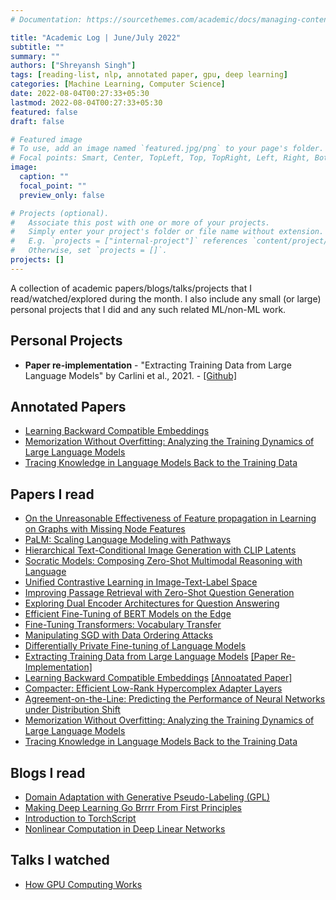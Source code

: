 ```yaml
---
# Documentation: https://sourcethemes.com/academic/docs/managing-content/

title: "Academic Log | June/July 2022"
subtitle: ""
summary: ""
authors: ["Shreyansh Singh"]
tags: [reading-list, nlp, annotated paper, gpu, deep learning]
categories: [Machine Learning, Computer Science]
date: 2022-08-04T00:27:33+05:30
lastmod: 2022-08-04T00:27:33+05:30
featured: false
draft: false

# Featured image
# To use, add an image named `featured.jpg/png` to your page's folder.
# Focal points: Smart, Center, TopLeft, Top, TopRight, Left, Right, BottomLeft, Bottom, BottomRight.
image:
  caption: ""
  focal_point: ""
  preview_only: false

# Projects (optional).
#   Associate this post with one or more of your projects.
#   Simply enter your project's folder or file name without extension.
#   E.g. `projects = ["internal-project"]` references `content/project/deep-learning/index.md`.
#   Otherwise, set `projects = []`.
projects: []
---
```


A collection of academic papers/blogs/talks/projects that I read/watched/explored during the month. I also include any small (or large) personal projects that I did and any such related ML/non-ML work.

## Personal Projects

- **Paper re-implementation** - "Extracting Training Data from Large Language Models" by Carlini et al., 2021. - [[Github]](https://github.com/shreyansh26/Extracting-Training-Data-from-Large-Langauge-Models)

## Annotated Papers

- [Learning Backward Compatible Embeddings](https://github.com/shreyansh26/Annotated-ML-Papers/blob/main/General-DL/Learning%20Backward%20Compatible%20Embeddings.pdf)
- [Memorization Without Overfitting: Analyzing the Training Dynamics of Large Language Models](https://github.com/shreyansh26/Annotated-ML-Papers/blob/main/LLMs/Memorization%20Without%20Overfitting%20-%20Analyzing%20the%20Training%20Dynamics%20of%20Large%20Language%20Models.pdf)
- [Tracing Knowledge in Language Models Back to the Training Data](https://github.com/shreyansh26/Annotated-ML-Papers/blob/main/LLMs/Tracing%20Knowledge%20in%20Language%20Models%20Back%20to%20the%20Training%20Data.pdf)

## Papers I read

- [On the Unreasonable Effectiveness of Feature propagation in Learning on Graphs with Missing Node Features](https://arxiv.org/abs/2111.12128)
- [PaLM: Scaling Language Modeling with Pathways](https://arxiv.org/abs/2204.02311)
- [Hierarchical Text-Conditional Image Generation with CLIP Latents](https://cdn.openai.com/papers/dall-e-2.pdf)
- [Socratic Models: Composing Zero-Shot Multimodal Reasoning with Language](https://arxiv.org/abs/2204.00598)
- [Unified Contrastive Learning in Image-Text-Label Space](https://arxiv.org/abs/2204.03610v1)
- [Improving Passage Retrieval with Zero-Shot Question Generation](https://arxiv.org/abs/2204.07496)
- [Exploring Dual Encoder Architectures for Question Answering](https://arxiv.org/abs/2204.07120)
- [Efficient Fine-Tuning of BERT Models on the Edge](https://arxiv.org/abs/2205.01541)
- [Fine-Tuning Transformers: Vocabulary Transfer](https://arxiv.org/abs/2112.14569)
- [Manipulating SGD with Data Ordering Attacks](https://arxiv.org/abs/2104.09667)
- [Differentially Private Fine-tuning of Language Models](https://openreview.net/forum?id=Q42f0dfjECO)
- [Extracting Training Data from Large Language Models](https://arxiv.org/abs/2012.07805) [[Paper Re-Implementation]](https://github.com/shreyansh26/Extracting-Training-Data-from-Large-Langauge-Models)
- [Learning Backward Compatible Embeddings](https://arxiv.org/abs/2206.03040) [[Annoatated Paper]](https://github.com/shreyansh26/Annotated-ML-Papers/blob/main/General-DL/Learning%20Backward%20Compatible%20Embeddings.pdf)
- [Compacter: Efficient Low-Rank Hypercomplex Adapter Layers](https://arxiv.org/abs/2106.04647)
- [Agreement-on-the-Line: Predicting the Performance of Neural Networks under Distribution Shift](https://arxiv.org/abs/2206.13089)
- [Memorization Without Overfitting: Analyzing the Training Dynamics of Large Language Models](https://arxiv.org/abs/2205.10770)
- [Tracing Knowledge in Language Models Back to the Training Data](https://arxiv.org/abs/2205.11482)

## Blogs I read

- [Domain Adaptation with Generative Pseudo-Labeling (GPL)](https://www.pinecone.io/learn/gpl/)
- [Making Deep Learning Go Brrrr From First Principles](https://horace.io/brrr_intro.html)
- [Introduction to TorchScript](https://pytorch.org/tutorials/beginner/Intro_to_TorchScript_tutorial.html)
- [Nonlinear Computation in Deep Linear Networks](https://openai.com/blog/nonlinear-computation-in-linear-networks/)

## Talks I watched

- [How GPU Computing Works](https://www.nvidia.com/en-us/on-demand/session/gtcspring21-s31151/)